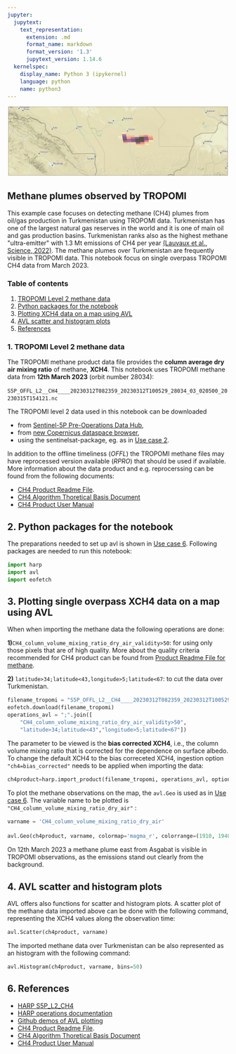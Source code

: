 ```yaml
---
jupyter:
  jupytext:
    text_representation:
      extension: .md
      format_name: markdown
      format_version: '1.3'
      jupytext_version: 1.14.6
  kernelspec:
    display_name: Python 3 (ipykernel)
    language: python
    name: python3
---
```


![header_CH4_plume](header_CH4_plume.png)

## Methane plumes observed by TROPOMI 

This example case focuses on detecting methane (CH4) plumes from oil/gas production in Turkmenistan using TROPOMI data. Turkmenistan has one of the largest natural gas reserves in the world and it is one of main oil and gas production basins. Turkmenistan ranks also as the highest methane "ultra-emitter" with 1.3 Mt emissions of CH4 per year [(Lauvaux et al., Science, 2022)](https://www.science.org/doi/epdf/10.1126/science.abj4351). The methane plumes over Turkmenistan are frequently visible in TROPOMI data. This notebook focus on single overpass TROPOMI CH4 data from March 2023. 


### Table of contents

1. [TROPOMI Level 2 methane data](#paragraph1)
2. [Python packages for the notebook](#paragraph2)
3. [Plotting XCH4 data on a map using AVL](#paragraph4)
4. [AVL scatter and histogram plots](#paragraph5)
5. [References](#harp_references)



### 1. TROPOMI Level 2 methane data <a name="paragraph1"></a>

The TROPOMI methane product data file provides the **column average dry air mixing ratio** of methane, **XCH4**.  This notebook uses TROPOMI methane data  from **12th March 2023** (orbit number 28034):

`S5P_OFFL_L2__CH4____20230312T082359_20230312T100529_28034_03_020500_20230315T154121.nc`

The TROPOMI level 2 data used in this notebook can be downloaded 
- from [Sentinel-5P Pre-Operations Data Hub](https://s5phub.copernicus.eu/dhus/#/home),
- from [new Copernicus dataspace browser](https://dataspace.copernicus.eu/browser/),
- using the sentinelsat-package, eg. as in [Use case 2](https://atmospherictoolbox.org/media//usecases/Usecase_2_S5P_AAI_Siberia_Smoke.html#paragraph3).
 
In addition to the offline timeliness (_OFFL_) the TROPOMI methane files may have reprocessed version available (_RPRO_) that should be used if available. More information about the data product and e.g. reprocerssing can be found from the following documents:

- [CH4 Product Readme File](https://sentinels.copernicus.eu/documents/247904/3541451/Sentinel-5P-Methane-Product-Readme-File).
- [CH4 Algorithm Thoretical Basis Document](https://sentinels.copernicus.eu/documents/247904/2476257/Sentinel-5P-TROPOMI-ATBD-Methane-retrieval.pdf)
- [CH4 Product User Manual](https://sentinels.copernicus.eu/documents/247904/2474726/Sentinel-5P-Level-2-Product-User-Manual-Methane.pdf)



## 2. Python packages for the notebook <a name="paragraph2"></a>

The preparations needed to set up avl is shown in [Use case 6](https://atmospherictoolbox.org/media/usecases/Usecase_6_CO_European_wildfires_2022.html#paragraph1). Following packages are needed to run this notebook:

```python
import harp
import avl
import eofetch
```

## 3. Plotting single overpass XCH4 data on a map using AVL <a name="paragraph4"></a>

When when importing the methane data the following operations are done: 

**1)**`CH4_column_volume_mixing_ratio_dry_air_validity>50`: for using only those pixels that are of high quality. More about the quality criteria recommended for CH4 product can be found from [Product Readme File for methane](https://sentinels.copernicus.eu/documents/247904/3541451/Sentinel-5P-Methane-Product-Readme-File).

**2)** `latitude>34;latitude<43,longitude>5;latitude<67`: to cut the data over Turkmenistan.

```python
filename_tropomi = "S5P_OFFL_L2__CH4____20230312T082359_20230312T100529_28034_03_020500_20230315T154121.nc"
eofetch.download(filename_tropomi)
operations_avl = ";".join([
    "CH4_column_volume_mixing_ratio_dry_air_validity>50", 
    "latitude>34;latitude<43","longitude>5;latitude<67"])
```

The parameter to be viewed is the **bias corrected XCH4**, i.e., the column volume mixing ratio that is corrected for the dependence on surface albedo. To change the default XCH4 to the bias correceted XCH4, ingestion option `"ch4=bias_corrected"` needs to be applied when importing the data: 

```python
ch4product=harp.import_product(filename_tropomi, operations_avl, options="ch4=bias_corrected")
```

To plot the methane observations on the map,  the `avl.Geo` is used as in [Use case 6](https://atmospherictoolbox.org/media/usecases/Usecase_6_CO_European_wildfires_2022.html#paragraph3). The variable name to be plotted is `"CH4_column_volume_mixing_ratio_dry_air"` :

```python
varname = 'CH4_column_volume_mixing_ratio_dry_air'

avl.Geo(ch4product, varname, colormap='magma_r', colorrange=(1910, 1940), opacity=0.5, showcolorbar=True, centerlat=38, centerlon=59.5, zoom=8)
```

On 12th March 2023 a methane plume east from Asgabat is visible in TROPOMI observations, as the emissions stand out clearly from the background. 


## 4. AVL scatter and histogram plots <a name="paragraph5"></a>

AVL offers also functions for scatter and histogram plots. A scatter plot of the methane data imported above can be done with the following command, representing the XCH4 values along the observation time:

```python
avl.Scatter(ch4product, varname)
```

The imported methane data over Turkmenistan can be also represented as an histogram with the following command:

```python
avl.Histogram(ch4product, varname, bins=50)
```

## 6. References <a name="harp_references"></a>

- [HARP S5P_L2_CH4](http://stcorp.github.io/harp/doc/html/ingestions/S5P_L2_CH4.html)
- [HARP operations documentation](http://stcorp.github.io/harp/doc/html/operations.html)
- [Github demos of AVL plotting](https://github.com/stcorp/avl-demo-lps2022)
- [CH4 Product Readme File](https://sentinels.copernicus.eu/documents/247904/3541451/Sentinel-5P-Methane-Product-Readme-File).
- [CH4 Algorithm Thoretical Basis Document](https://sentinels.copernicus.eu/documents/247904/2476257/Sentinel-5P-TROPOMI-ATBD-Methane-retrieval.pdf)
- [CH4 Product User Manual](https://sentinels.copernicus.eu/documents/247904/2474726/Sentinel-5P-Level-2-Product-User-Manual-Methane.pdf)
